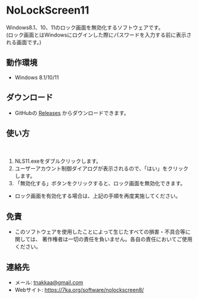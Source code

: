 # NoLockScreen11

Windows8.1、10、11のロック画面を無効化するソフトウェアです。  
(ロック画面とはWindowsにログインした際にパスワードを入力する前に表示される画面です。)

## 動作環境

- Windows 8.1/10/11

## ダウンロード

- GitHubの [Releases](https://github.com/nakkaa/NoLockScreen/releases) からダウンロードできます。
　
## 使い方
　
1. NLS11.exeをダブルクリックします。
2. ユーザーアカウント制御ダイアログが表示されるので、「はい」をクリックします。
3. 「無効化する」ボタンをクリックすると、ロック画面を無効化できます。

- ロック画面を有効化する場合は、上記の手順を再度実施してください。

## 免責

- このソフトウェアを使用したことによって生じたすべての損害・不具合等に関しては、
著作権者は一切の責任を負いません。各自の責任においてご使用ください。

## 連絡先

- メール: tnakkaa@gmail.com
- Webサイト: https://7ka.org/software/nolockscreen8/
